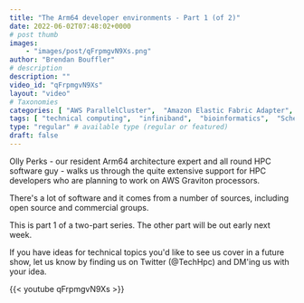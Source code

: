 ```yaml
---
title: "The Arm64 developer environments - Part 1 (of 2)"
date: 2022-06-02T07:48:02+0000
# post thumb
images:
    - "images/post/qFrpmgvN9Xs.png"
author: "Brendan Bouffler"
# description
description: ""
video_id: "qFrpmgvN9Xs"
layout: "video"
# Taxonomies
categories: [ "AWS ParallelCluster",  "Amazon Elastic Fabric Adapter",  "Amazon NICE DCV",  "Life Sciences", ]
tags: [ "technical computing",  "infiniband",  "bioinformatics",  "Schedulers",  "ParallelCluster",  "elastic fabric adapter",  "vizualization",  "scientific computing",  "DCV",  "GPUs",  "cloud computing",  "EFA",  "CPUs",  "High Performance Computing",  "Storage",  "MPI",  "HPC",  "elastic",  "autoscaling",  "Lustre",  "virtualization",  "tightly-coupled",  "EC2",  "techshorts", ]
type: "regular" # available type (regular or featured)
draft: false
---
```


Olly Perks - our resident Arm64 architecture expert and all round HPC software guy - walks us through the quite extensive support for HPC developers who are planning to work on AWS Graviton processors.

There's a lot of software and it comes from a number of sources, including open source and commercial groups.

This is part 1 of a two-part series. The other part will be out early next week.

If you have ideas for technical topics you'd like to see us cover in a future show, let us know by finding us on Twitter (@TechHpc) and DM'ing us with your idea.

{{< youtube qFrpmgvN9Xs >}}